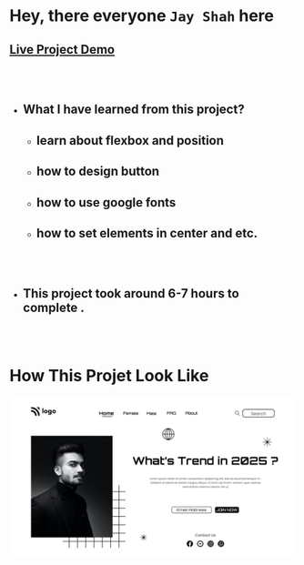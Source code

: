 # Hey, there everyone `Jay Shah` here

## [Live Project Demo](https://project-1-trend-in-2025.netlify.app/)

<br>
<br>

- ## What I have learned from this project?
    - ## learn about flexbox and position
    - ## how to design button
    - ## how to use google fonts
    - ## how to set elements in center and etc.
<br>
<br>

- ## This project took around 6-7 hours to complete .
<br>
<br>

# How This Projet Look Like
![Cloud](./1.png)
